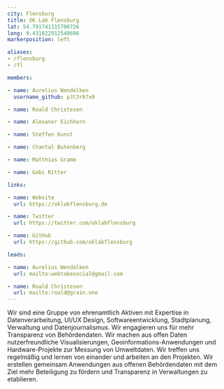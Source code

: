 ```yaml
---
city: Flensburg
title: OK Lab Flensburg
lat: 54.791741315700726
long: 9.431022912540696
markerposition: left

aliases:
- /flensburg
- /fl

members:

- name: Aurelius Wendelken
  username_github: p3t3r67x0

- name: Roald Christesen

- name: Alexaner Eichhorn

- name: Steffen Kunst

- name: Chantal Butenberg

- name: Matthias Gramm

- name: Gabi Ritter

links:

- name: Website
  url: https://oklabflensburg.de

- name: Twitter
  url: https://twitter.com/oklabflensburg

- name: GitHub
  url: https://github.com/oklabflensburg

leads:

- name: Aurelius Wendelken
  url: mailto:webtobesocial@gmail.com

- name: Roald Christesen
  url: mailto:roald@grain.one
---
```


Wir sind eine Gruppe von ehrenamtlich Aktiven mit Expertise in Datenverarbeitung, UI/UX Design, Softwareentwicklung, Stadtplanung, Verwaltung und Datenjournalismus. Wir engagieren uns für mehr Transparenz von Behördendaten. Wir machen aus offen Daten nutzerfreundliche Visualisierungen, Geoinformations-Anwendungen und Hardware-Projekte zur Messung von Umweltdaten. Wir treffen uns regelmäßig und lernen von einander und arbeiten an den Projekten. Wir erstellen gemeinsam Anwendungen aus offenen Behördendaten mit dem Ziel mehr Beteiligung zu fördern und Transparenz in Verwaltungen zu etablieren.
